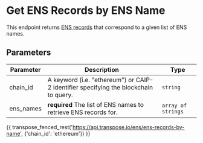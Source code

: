 # Get ENS Records by ENS Name

This endpoint returns [ENS records](../models/ens_record_model.md) that correspond to a given list of ENS names.

## Parameters
| Parameter     | Description                                                                          | Type     | 
|---------------|--------------------------------------------------------------------------------------|----------|
| chain_id      | A keyword (i.e. "ethereum") or CAIP-2 identifier specifying the blockchain to query. | `string` | 
| ens_names | **required** The list of ENS names to retrieve ENS records for.   | `array of strings` | 

{{ transpose_fenced_rest('https://api.transpose.io/ens/ens-records-by-name', {'chain_id': 'ethereum'}) }}
